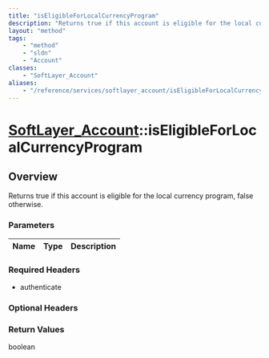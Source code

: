 ```yaml
---
title: "isEligibleForLocalCurrencyProgram"
description: "Returns true if this account is eligible for the local currency program, false otherwise."
layout: "method"
tags:
    - "method"
    - "sldn"
    - "Account"
classes:
    - "SoftLayer_Account"
aliases:
    - "/reference/services/softlayer_account/isEligibleForLocalCurrencyProgram"
---
```

# [SoftLayer_Account](/reference/services/SoftLayer_Account)::isEligibleForLocalCurrencyProgram




## Overview 
Returns true if this account is eligible for the local currency program, false otherwise. 

### Parameters 
|Name | Type | Description |
| --- | --- | --- |


### Required Headers
* authenticate

### Optional Headers

### Return Values
boolean

